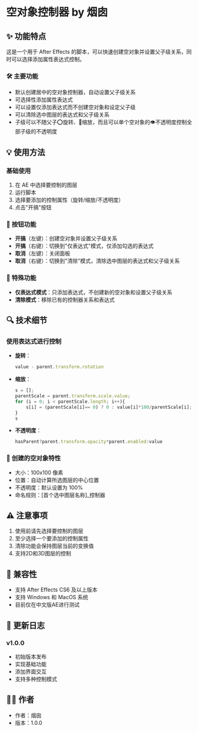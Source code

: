 # 空对象控制器 by 烟囱

## ✨ 功能特点

这是一个用于 After Effects 的脚本，可以快速创建空对象并设置父子级关系，同时可以选择添加属性表达式控制。

### 🛠 主要功能
- 默认创建居中的空对象控制器，自动设置父子级关系
- 可选择性添加属性表达式
- 可以设置仅添加表达式而不创建空对象和设定父子级
- 可以清除选中图层的表达式和父子级关系
- 子级可以不随父子⭕旋转、📐缩放，而且可以单个空对象的👁不透明度控制全部子级的不透明度

## 💡 使用方法

### 基础使用
1. 在 AE 中选择要控制的图层
2. 运行脚本
3. 选择要添加的控制属性（旋转/缩放/不透明度）
4. 点击"开搞"按钮

### 🔄 按钮功能
- **开搞**（左键）：创建空对象并设置父子级关系
- **开搞**（右键）：切换到"仅表达式"模式，仅添加勾选的表达式
- **取消**（左键）：关闭面板
- **取消**（右键）：切换到"清除"模式，清除选中图层的表达式和父子级关系

### 💫 特殊功能
- **仅表达式模式**：只添加表达式，不创建新的空对象和设置父子级关系
- **清除模式**：移除已有的控制器关系和表达式

## 🔍 技术细节

### 使用表达式进行控制
- **旋转**：
  ```javascript
  value - parent.transform.rotation
  ```
- **缩放**：
  ```javascript
  s = [];
  parentScale = parent.transform.scale.value;
  for (i = 0; i < parentScale.length; i++){
      s[i] = (parentScale[i]== 0) ? 0 : value[i]*100/parentScale[i];
  }
  s
  ```
- **不透明度**：
  ```javascript
  hasParent?parent.transform.opacity*parent.enabled:value
  ```

### 🎯 创建的空对象特性
- 大小：100x100 像素
- 位置：自动计算所选图层的中心位置
- 不透明度：默认设置为 100%
- 命名规则：[首个选中图层名称]_控制器

## ⚠️ 注意事项
1. 使用前请先选择要控制的图层
2. 至少选择一个要添加的控制属性
3. 清除功能会保持图层当前的变换值
4. 支持2D和3D图层的控制

## 🔧 兼容性
- 支持 After Effects CS6 及以上版本
- 支持 Windows 和 MacOS 系统
- 目前仅在中文版AE进行测试

## 📝 更新日志
### v1.0.0
- 初始版本发布
- 实现基础功能
- 添加界面交互
- 支持多种控制模式

## 👨‍💻 作者
- 作者：烟囱
- 版本：1.0.0 